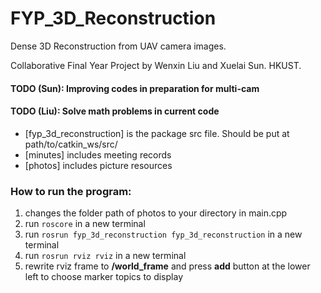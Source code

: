 # FYP_3D_Reconstruction

Dense 3D Reconstruction from UAV camera images.

Collaborative Final Year Project by Wenxin Liu and Xuelai Sun. HKUST.

#### TODO (Sun): Improving codes in preparation for multi-cam
#### TODO (Liu): Solve math problems in current code

* [fyp_3d_reconstruction] is the package src file. Should be put at path/to/catkin_ws/src/
* [minutes] includes meeting records
* [photos] includes picture resources

### How to run the program:
1. changes the folder path of photos to your directory in main.cpp
2. run `roscore` in a new terminal 
3. run `rosrun fyp_3d_reconstruction fyp_3d_reconstruction` in a new terminal
4. run `rosrun rviz rviz` in a new terminal
5. rewrite rviz frame to __/world_frame__ and press __add__ button at the lower left to choose marker topics to display
